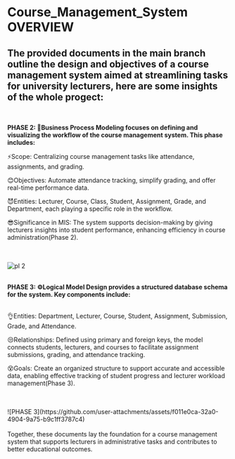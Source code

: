 # Course_Management_System OVERVIEW

## The provided documents in the main branch outline the design and objectives of a course management system aimed at streamlining tasks for university lecturers, here are some insights of the whole progect:
<br>



**PHASE 2: 💼Business Process Modeling focuses on defining and visualizing the workflow of the course management system. This phase includes:**
<br>

⚡Scope: Centralizing course management tasks like attendance, assignments, and grading.

😊Objectives: Automate attendance tracking, simplify grading, and offer real-time performance data.

😈Entities: Lecturer, Course, Class, Student, Assignment, Grade, and Department, each playing a specific role in the workflow.

😎Significance in MIS: The system supports decision-making by giving lecturers insights into student performance, enhancing efficiency in course administration​(Phase 2).
<br>
<br>
<br>

![pl 2](https://github.com/user-attachments/assets/34321cd5-4308-4c0d-970c-6da673fc573f)
<br>
<br>


**PHASE 3: ⚙️Logical Model Design provides a structured database schema for the system. Key components include:**
<br>
<br>


👌Entities: Department, Lecturer, Course, Student, Assignment, Submission, Grade, and Attendance.

😒Relationships: Defined using primary and foreign keys, the model connects students, lecturers, and courses to facilitate assignment submissions, grading, and attendance tracking.

😵Goals: Create an organized structure to support accurate and accessible data, enabling effective tracking of student progress and lecturer workload management​(Phase 3).

<br>
<br>
![PHASE 3](https://github.com/user-attachments/assets/f011e0ca-32a0-4904-9a75-b9c1ff3787c4)
<br>
<br>
Together, these documents lay the foundation for a course management system that supports lecturers in administrative tasks and contributes to better educational outcomes.
